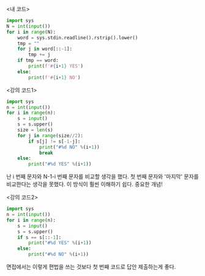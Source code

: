 <내 코드>

```python
import sys
N = int(input())
for i in range(N):
    word = sys.stdin.readline().rstrip().lower()
    tmp = ""
    for j in word[::-1]:
        tmp += j
    if tmp == word:
        print(f'#{i+1} YES')
    else:
        print(f'#{i+1} NO')
```

<강의 코드1>

```python
import sys
n = int(input())
for i in range(n):
    s = input()
    s = s.upper()
    size = len(s)
    for j in range(size//2):
        if s[j] != s[-1-j]:
            print("#%d NO" %(i+1))
            break
    else:
        print("#%d YES" %(i+1))
```

난 i 번째 문자와 N-1-i 번째 문자를 비교할 생각을 했다.
첫 번째 문자와 '마지막' 문자를 비교한다는 생각을 못했다. 이 방식이 훨씬 이해하기 쉽다. 중요한 개념!

<강의 코드2>

```python
import sys
n = int(input())
for i in range(n):
    s = input()
    s = s.upper()
    if s == s[::-1]:
        print("#%d YES" %(i+1))
    else:
        print("#%d NO" %(i+1))
```

면접에서는 이렇게 편법을 쓰는 것보다 첫 번째 코드로 답안 제출하는게 좋다.
